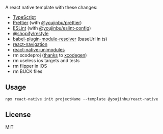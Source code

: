 A react native template with these changes:

- [TypeScript](typescriptlang.org)
- [Prettier](https://prettier.io/) (with [@youjinbu/prettier](https://github.com/youjinbu/config/tree/master/packages/prettier))
- [ESLint](https://eslint.org/) (with [@youjinbu/eslint-config](https://github.com/youjinbu/config/tree/master/packages/eslint))
- [@shopify/restyle](https://github.com/Shopify/restyle)
- [babel-plugin-module-resolver](https://github.com/tleunen/babel-plugin-module-resolver) (baseUrl in ts)
- [react-navigation](https://reactnavigation.org/)
- [react-native-unimodules](https://github.com/expo/expo/tree/master/packages/react-native-unimodules)
- rm xcodeproj ([thanks](https://github.com/pvinis/react-native-xcodegen) to [xcodegen](https://github.com/yonaskolb/XcodeGen))
- rm useless ios targets and tests
- rm flipper in iOS
- rm BUCK files

## Usage

```
npx react-native init projectName --template @youjinbu/react-native
```

## License

MIT
